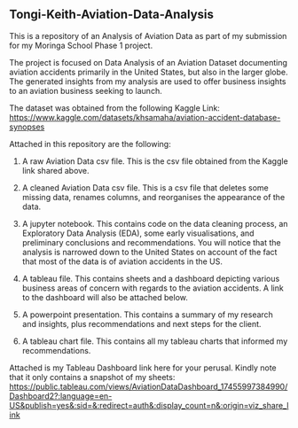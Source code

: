 ## Tongi-Keith-Aviation-Data-Analysis

This is a repository of an Analysis of Aviation Data as part of my submission for my Moringa School Phase 1 project.

The project is focused on Data Analysis of an Aviation Dataset documenting aviation accidents primarily in the United States, but also in the larger globe. The generated insights from my analysis are used to offer business insights to an aviation business seeking to launch. 

The dataset was obtained from the following Kaggle Link: https://www.kaggle.com/datasets/khsamaha/aviation-accident-database-synopses

Attached in this repository are the following:

1. A raw Aviation Data csv file.
   This is the csv file obtained from the Kaggle link shared above.
   
3. A cleaned Aviation Data csv file.
   This is a csv file that deletes some missing data, renames columns, and reorganises the appearance of the data.
   
5. A jupyter notebook.
   This contains code on the data cleaning process, an Exploratory Data Analysis (EDA), some early visualisations, and preliminary conclusions and recommendations.
   You will notice that the analysis is narrowed down to the United States on account of the fact that most of the data is of aviation accidents in the US.
   
7. A tableau file.
   This contains sheets and a dashboard depicting various business areas of concern with regards to the aviation accidents. A link to the dashboard will also be attached 
   below.
   
9. A powerpoint presentation.
   This contains a summary of my research and insights, plus recommendations and next steps for the client.

10. A tableau chart file.
    This contains all my tableau charts that informed my recommendations.

Attached is my Tableau Dashboard link here for your perusal. Kindly note that it only contains a snapshot of my sheets: https://public.tableau.com/views/AviationDataDashboard_17455997384990/Dashboard2?:language=en-US&publish=yes&:sid=&:redirect=auth&:display_count=n&:origin=viz_share_link

